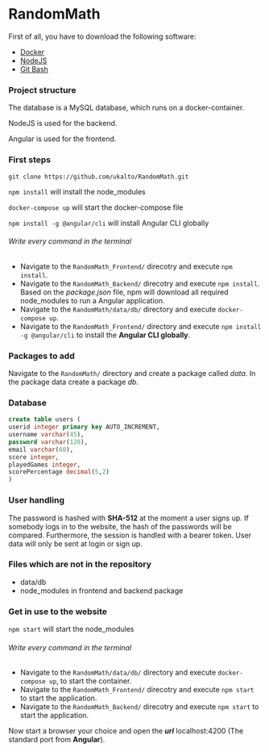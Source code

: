 # RandomMath

First of all, you have to download the following software:

- [Docker](https://docs.docker.com)
- [NodeJS](https://nodejs.org/en/)
- [Git Bash](https://git-scm.com/downloads)

### Project structure
The database is a MySQL database, which runs on a docker-container.

NodeJS is used for the backend.

Angular is used for the frontend.

### First steps
`git clone https://github.com/ukalto/RandomMath.git`

`npm install` will install the node_modules

`docker-compose up` will start the docker-compose file

`npm install -g @angular/cli` will install Angular CLI globally 

###### Write every command in the terminal
- Navigate to the `RandomMath_Frontend/` direcotry and execute `npm install`.
- Navigate to the `RandomMath_Backend/` direcotry and execute `npm install`. Based on the *package.json* file, npm will download all required node_modules to run a Angular application.
- Navigate to the `RandomMath/data/db/` directory and execute `docker-compose up`.
- Navigate to the `RandomMath_Frontend/` directory and execute `npm install -g @angular/cli` to install the **Angular CLI globally**.

### Packages to add
Navigate to the `RandomMath/` directory and create a package called *data*. In the package data create a package *db*.

### Database
``` sql
create table users (
userid integer primary key AUTO_INCREMENT,
username varchar(45),
password varchar(128),
email varchar(60),
score integer,
playedGames integer,
scorePercentage decimal(5,2)
)
```

### User handling
The password is hashed with **SHA-512** at the moment a user signs up. If somebody logs in to the website, the hash of the passwords will be compared. Furthermore, the session is handled with a bearer token. User data will only be sent at login or sign up.

### Files which are not in the repository
- data/db
- node_modules in frontend and backend package

### Get in use to the website
`npm start` will start the node_modules

###### Write every command in the terminal
- Navigate to the `RandomMath/data/db/` directory and execute `docker-compose up`, to start the container.
- Navigate to the `RandomMath_Frontend/` direcotry and execute `npm start` to start the application.
- Navigate to the `RandomMath_Backend/` direcotry and execute `npm start` to start the application.

Now start a browser your choice and open the ***url*** localhost:4200 (The standard port from **Angular**).
